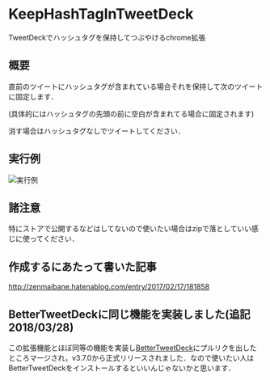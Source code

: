 # KeepHashTagInTweetDeck
TweetDeckでハッシュタグを保持してつぶやけるchrome拡張
## 概要
直前のツイートにハッシュタグが含まれている場合それを保持して次のツイートに固定します．

(具体的にはハッシュタグの先頭の前に空白が含まれてる場合に固定されます)

消す場合はハッシュタグなしでツイートしてください．

## 実行例
![実行例](https://media.giphy.com/media/26xBSVJVkBpjgt85O/giphy.gif)

## 諸注意
特にストアで公開するなどはしてないので使いたい場合はzipで落としていい感じに使ってください．

## 作成するにあたって書いた記事
http://zenmaibane.hatenablog.com/entry/2017/02/17/181858

## BetterTweetDeckに同じ機能を実装しました(追記 2018/03/28)
この拡張機能とほぼ同等の機能を実装し[BetterTweetDeck](https://better.tw/)にプルリクを出したところマージされ，v3.7.0から正式リリースされました．なので使いたい人はBetterTweetDeckをインストールするといいんじゃないかと思います．
